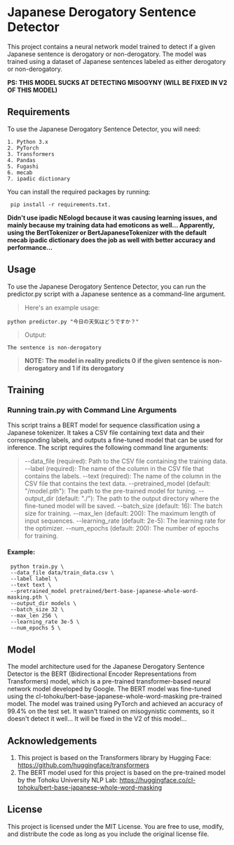 # Japanese Derogatory Sentence Detector

This project contains a neural network model trained to detect if a given Japanese sentence is derogatory or non-derogatory. The model was trained using a dataset of Japanese sentences labeled as either derogatory or non-derogatory.

**PS: THIS MODEL SUCKS AT DETECTING MISOGYNY (WILL BE FIXED IN V2 OF THIS MODEL)**


## Requirements

To use the Japanese Derogatory Sentence Detector, you will need:

    1. Python 3.x
    2. PyTorch
    3. Transformers
    4. Pandas
    5. Fugashi
    6. mecab
    7. ipadic dictionary
    
You can install the required packages by running:

     pip install -r requirements.txt.
    
**Didn't use ipadic NEologd because it was causing learning issues, and mainly because my training data had emoticons as well... Apparently, using the BertTokenizer or BertJapaneseTokenizer with the default mecab ipadic dictionary does the job as well with better accuracy and performance...**


## Usage

To use the Japanese Derogatory Sentence Detector, you can run the predictor.py script with a Japanese sentence as a command-line argument.


>Here's an example usage:

    python predictor.py "今日の天気はどうですか？"

>Output:

    The sentence is non-derogatory
    
>**NOTE: The model in reality predicts 0 if the given sentence is non-derogatory and 1 if its derogatory**



## Training

### Running train.py with Command Line Arguments
This script trains a BERT model for sequence classification using a Japanese tokenizer. It takes a CSV file containing text data and their corresponding labels, and outputs a fine-tuned model that can be used for inference. The script requires the following command line arguments:

>--data_file (required): Path to the CSV file containing the training data.
>--label (required): The name of the column in the CSV file that contains the labels.
>--text (required): The name of the column in the CSV file that contains the text data.
>--pretrained_model (default: "/model.pth"): The path to the pre-trained model for tuning.
>--output_dir (default: "./"): The path to the output directory where the fine-tuned model will be saved.
>--batch_size (default: 16): The batch size for training.
>--max_len (default: 200): The maximum length of input sequences.
>--learning_rate (default: 2e-5): The learning rate for the optimizer.
>--num_epochs (default: 200): The number of epochs for training.

#### Example:

     python train.py \
     --data_file data/train_data.csv \
     --label label \
     --text text \
     --pretrained_model pretrained/bert-base-japanese-whole-word-masking.pth \
     --output_dir models \
     --batch_size 32 \
     --max_len 256 \
     --learning_rate 3e-5 \
     --num_epochs 5 \

## Model

The model architecture used for the Japanese Derogatory Sentence Detector is the BERT (Bidirectional Encoder Representations from Transformers) model, which is a pre-trained transformer-based neural network model developed by Google. The BERT model was fine-tuned using the cl-tohoku/bert-base-japanese-whole-word-masking pre-trained model. The model was trained using PyTorch and achieved an accuracy of 99.4% on the test set. It wasn't trained on misogynistic comments, so it doesn't detect it well... It will be fixed in the V2 of this model...


## Acknowledgements

1. This project is based on the Transformers library by Hugging Face: https://github.com/huggingface/transformers
2. The BERT model used for this project is based on the pre-trained model by the Tohoku University NLP Lab: https://huggingface.co/cl-tohoku/bert-base-japanese-whole-word-masking

## License

This project is licensed under the MIT License. You are free to use, modify, and distribute the code as long as you include the original license file.
